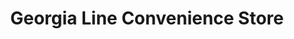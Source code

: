 ---
title: "Georgia Line Convenience Store"
url: /washington/georgia-line-convenience-store/
shop: Lebensmittel
---